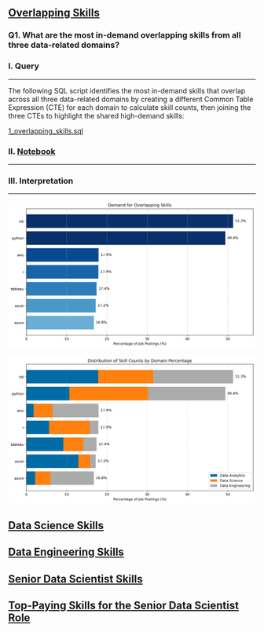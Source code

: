 ## [Overlapping Skills](../1_overlapping_skills/)
### Q1. What are the most in-demand overlapping skills from all three data-related domains?

### I. Query
---
The following SQL script identifies the most in-demand skills that overlap across all three data-related domains by creating a different Common Table Expression (CTE) for each domain to calculate skill counts, then joining the three CTEs to highlight the shared high-demand skills:

[1_overlapping_skills.sql](../1_overlapping_skills/1_overlapping_skills.sql)

### II. [Notebook](../1_overlapping_skills/overlapping_skills_bar_charts.ipynb)
---


### III. Interpretation
---
![bar chart](../1_overlapping_skills/assets/overlapping_skills_barh.png)


![stacked bar chart](../1_overlapping_skills/assets/overlapping_skills_stacked_barh.png)

## [Data Science Skills](../2_data_science_domain/)


## [Data Engineering Skills](../3_data_engineering_domain/)


## [Senior Data Scientist Skills](../4_senior_data_scientist/4_I_most_in_demand_skills/)


## [Top-Paying Skills for the Senior Data Scientist Role](../4_senior_data_scientist/4_III_highest_paying/)

